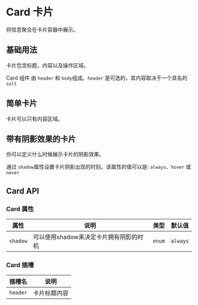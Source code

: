 # Card 卡片

<p>将信息聚合在卡片容器中展示。</p>

## 基础用法

卡片包含标题，内容以及操作区域。

Card 组件 由 `header` 和 `body`组成。`header` 是可选的，其内容取决于一个具名的 `solt`

<!-- <demo vue="../../example/card/base.vue"></demo> -->

## 简单卡片

卡片可以只有内容区域。

<!-- <demo vue="../../example/card/simple.vue"></demo> -->

## 带有阴影效果的卡片

你可以定义什么时候展示卡片的阴影效果。

通过 `shadow`属性设置卡片阴影出现的时刻。该属性的值可以是: `always`、`hover` 或 `never`

<demo vue="../../example/card/shadow.vue"></demo>

## Card API

### Card 属性

| 属性     | 说明                                   | 类型   | 默认值   |
| -------- | -------------------------------------- | ------ | -------- |
| `shadow` | 可以使用shadow来决定卡片拥有阴影的时机 | `enum` | `always` |

### Card 插槽

| 插槽名   | 说明         |
| -------- | ------------ |
| `header` | 卡片标题内容 |
